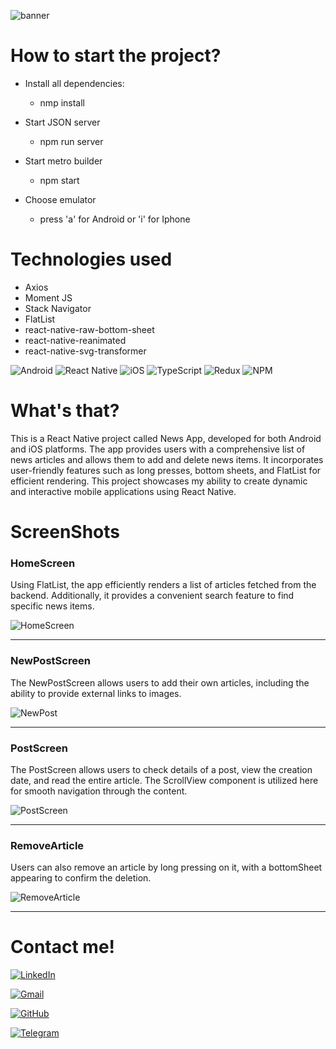 ![banner](https://i.ibb.co/jvGn90F/banner.png)



# How to start the project? 

* Install all dependencies:
   - nmp install

* Start JSON server
    - npm run server

* Start metro builder
    - npm start

* Choose emulator
    - press 'a' for Android or 'i' for Iphone

# Technologies used

* Axios
* Moment JS
* Stack Navigator
* FlatList
* react-native-raw-bottom-sheet
* react-native-reanimated
* react-native-svg-transformer

![Android](https://img.shields.io/badge/Android-3DDC84?style=for-the-badge&logo=android&logoColor=white)
![React Native](https://img.shields.io/badge/react_native-%2320232a.svg?style=for-the-badge&logo=react&logoColor=%2361DAFB)
![iOS](https://img.shields.io/badge/iOS-000000?style=for-the-badge&logo=ios&logoColor=white)
![TypeScript](https://img.shields.io/badge/typescript-%23007ACC.svg?style=for-the-badge&logo=typescript&logoColor=white)
![Redux](https://img.shields.io/badge/redux-%23593d88.svg?style=for-the-badge&logo=redux&logoColor=white)
![NPM](https://img.shields.io/badge/NPM-%23CB3837.svg?style=for-the-badge&logo=npm&logoColor=white)


# What's that? 

This is a React Native project called News App, developed for both Android and iOS platforms. The app provides users with a comprehensive list of news articles and allows them to add and delete news items. It incorporates user-friendly features such as long presses, bottom sheets, and FlatList for efficient rendering. This project showcases my ability to create dynamic and interactive mobile applications using React Native.

# ScreenShots

### HomeScreen
Using FlatList, the app efficiently renders a list of articles fetched from the backend. Additionally, it provides a convenient search feature to find specific news items.

![HomeScreen](https://i.ibb.co/ZxxRVv6/Home-Screen.png)


___

### NewPostScreen

The NewPostScreen allows users to add their own articles, including the ability to provide external links to images.

![NewPost](https://i.ibb.co/WG3GgTW/Add-Screen.png)

___

### PostScreen

The PostScreen allows users to check details of a post, view the creation date, and read the entire article. The ScrollView component is utilized here for smooth navigation through the content.

![PostScreen](https://i.ibb.co/YNPTTzZ/Article-Screen.png)

___

### RemoveArticle

Users can also remove an article by long pressing on it, with a bottomSheet appearing to confirm the deletion.

![RemoveArticle](https://i.ibb.co/bJmGLmQ/Delete-Post.png)

____

# Contact me!

[![LinkedIn](https://img.shields.io/badge/linkedin-%230077B5.svg?style=for-the-badge&logo=linkedin&logoColor=white)](https://www.linkedin.com/in/dmytro-torop-124845298/)


[![Gmail](https://img.shields.io/badge/Gmail-D14836?style=for-the-badge&logo=gmail&logoColor=white)](mailto:dmytro.torop@gmail.com)

[![GitHub](https://img.shields.io/badge/github-%23121011.svg?style=for-the-badge&logo=github&logoColor=white)](https://github.com/dimakrugly)

[![Telegram](https://img.shields.io/badge/Telegram-2CA5E0?style=for-the-badge&logo=telegram&logoColor=white)](https://t.me/dmytro_e)


